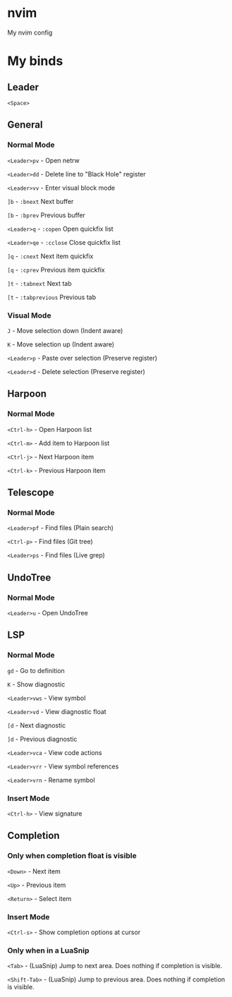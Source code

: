 # nvim
My nvim config

# My binds
## Leader
`<Space>`

## General
### Normal Mode
`<Leader>pv` - Open netrw

`<Leader>dd` - Delete line to "Black Hole" register

`<Leader>vv` - Enter visual block mode

`]b` - `:bnext` Next buffer

`[b` - `:bprev` Previous buffer

`<Leader>q` - `:copen` Open quickfix list

`<Leader>qe` - `:cclose` Close quickfix list

`]q` - `:cnext` Next item quickfix

`[q` - `:cprev` Previous item quickfix

`]t` - `:tabnext` Next tab

`[t` - `:tabprevious` Previous tab

### Visual Mode
`J` - Move selection down (Indent aware)

`K` - Move selection up (Indent aware)

`<Leader>p` - Paste over selection (Preserve register)

`<Leader>d` - Delete selection (Preserve register)

## Harpoon
### Normal Mode
`<Ctrl-h>` - Open Harpoon list

`<Ctrl-m>` - Add item to Harpoon list

`<Ctrl-j>` - Next Harpoon item

`<Ctrl-k>` - Previous Harpoon item

## Telescope
### Normal Mode
`<Leader>pf` - Find files (Plain search)

`<Ctrl-p>` - Find files (Git tree)

`<Leader>ps` - Find files (Live grep)

## UndoTree
### Normal Mode
`<Leader>u` - Open UndoTree

## LSP
### Normal Mode
`gd` - Go to definition

`K` - Show diagnostic

`<Leader>vws` - View symbol

`<Leader>vd` - View diagnostic float

`[d` - Next diagnostic

`]d` - Previous diagnostic

`<Leader>vca` - View code actions

`<Leader>vrr` - View symbol references

`<Leader>vrn` - Rename symbol

### Insert Mode
`<Ctrl-h>` - View signature

## Completion
### Only when completion float is visible
`<Down>` - Next item

`<Up>` - Previous item

`<Return>` - Select item

### Insert Mode
`<Ctrl-s>` - Show completion options at cursor

### Only when in a LuaSnip
`<Tab>` - (LuaSnip) Jump to next area. Does nothing if completion is visible.

`<Shift-Tab>` - (LuaSnip) Jump to previous area. Does nothing if completion is visible.
